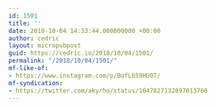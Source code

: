 ```yaml
---
id: 1501
title: ''
date: 2018-10-04 14:33:44.000000000 +00:00
author: cedric
layout: micropubpost
guid: https://cedric.io/2018/10/04/1501/
permalink: "/2018/10/04/1501/"
mf-like-of:
- https://www.instagram.com/p/BofLb59HU0T/
mf-syndication:
- https://twitter.com/akyrho/status/1047827132897013760
---
```

